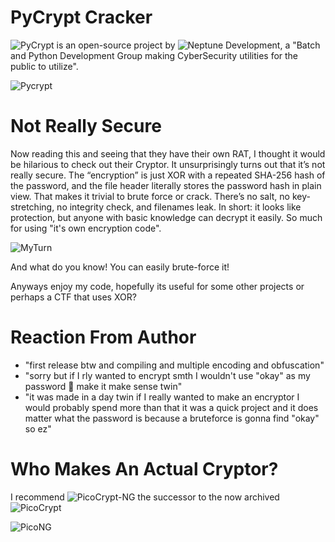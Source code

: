 # PyCrypt Cracker
![PyCrypt](https://github.com/NepDevelopment/PyCrypt) is an open-source project by ![Neptune Development](https://github.com/NepDevelopment), a "Batch and Python Development Group making CyberSecurity utilities for the public to utilize".

![Pycrypt](https://i.imgur.com/mS83IkB.png)

# Not Really Secure
Now reading this and seeing that they have their own RAT, I thought it would be hilarious to check out their Cryptor. It unsurprisingly turns out that it’s not really secure. The “encryption” is just XOR with a repeated SHA-256 hash of the password, and the file header literally stores the password hash in plain view. That makes it trivial to brute force or crack. There’s no salt, no key-stretching, no integrity check, and filenames leak. In short: it looks like protection, but anyone with basic knowledge can decrypt it easily. So much for using "it's own encryption code".

![MyTurn](https://i.imgur.com/Z5YJd0Q.png)

And what do you know! You can easily brute-force it!

Anyways enjoy my code, hopefully its useful for some other projects or perhaps a CTF that uses XOR?

# Reaction From Author

- "first release btw and compiling and multiple encoding and obfuscation"
- "sorry but if I rly wanted to encrypt smth I wouldn't use "okay" as my password 🥀 make it make sense twin"
- "it was made in a day twin if I really wanted to make an encryptor I would probably spend more than that it was a quick project and it does matter what the password is because a bruteforce is gonna find "okay" so ez"

# Who Makes An Actual Cryptor?

I recommend ![PicoCrypt-NG](https://github.com/Picocrypt-NG/Picocrypt-NG) the successor to the now archived ![PicoCrypt](https://github.com/Picocrypt/Picocrypt)

![PicoNG](https://github.com/Picocrypt-NG/Picocrypt-NG/raw/main/images/screenshot.png)
